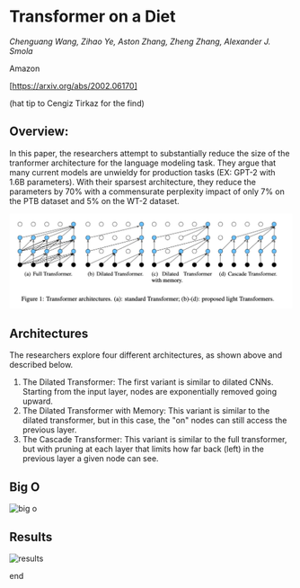 # Transformer on a Diet

*Chenguang Wang, Zihao Ye, Aston Zhang, Zheng Zhang, Alexander J. Smola*

Amazon

[https://arxiv.org/abs/2002.06170]

(hat tip to Cengiz Tirkaz for the find)

## Overview:

In this paper, the researchers attempt to substantially reduce the size of the tranformer architecture for the language modeling task. They argue that many current models are unwieldy for production tasks (EX: GPT-2 with 1.6B parameters). With their sparsest architecture, they reduce the parameters by 70% with a commensurate perplexity impact of only 7% on the PTB dataset and 5% on the WT-2 dataset.

![arch](Figures/transformer-diet-1.png)

## Architectures
The researchers explore four different architectures, as shown above and described below.

1. The Dilated Transformer: The first variant is similar to dilated CNNs. Starting from the input layer, nodes are exponentially removed going upward.
2. The Dilated Transformer with Memory: This variant is similar to the dilated transformer, but in this case, the "on" nodes can still access the previous layer.
3. The Cascade Transformer: This variant is similar to the full transformer, but with pruning at each layer that limits how far back (left) in the previous layer a given node can see.

## Big O

![big o](Figure/transformer-diet-2.png)

## Results

![results](Figure/transformer-diet-3.png)

end
